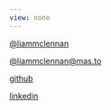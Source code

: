 ```yaml
---
view: none
---
```


<p><a href="https://twitter.com/liammclennan">@liammclennan</a></p>
<p><a href="https://mas.to/@liammclennan">@liammclennan@mas.to</a></p>
<p><a href="https://github.com/liammclennan/">github</a></p>
<p><a href="https://www.linkedin.com/in/liam-mclennan-3978591/">linkedin</a></p>



